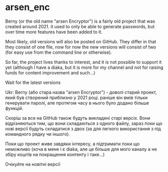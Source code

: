 # arsen_enc
Berny (or the old name "arsen Encryptor") is a fairly old project that was created around 2021. it used to only be able to generate passwords, but over time more features have been added to it.

Most likely, old versions will also be posted on GitHub. They differ in that they consist of one file, now for now the new versions will consist of two (for easy use from the command line or otherwise).

So far, the project lives thanks to interest, and it is not possible to support it yet (although I have a diaka, but it is more for my channel and not for raising funds for content improvement and such...)

Wait for the latest versions




Ukr:
Berny (або стара назва "arsen Encryptor") - доволі старий проект, який був створений приблизно у 2021 році. раніше він вмів тільки генерувати паролі, але протягом часу в нього було додано більше функцій.

Скоріш за все на GitHub також будуть викладені старі версіх. Вони відрізняються тим, що вони складаються з одного файлу, зараз поки що нові версії будуть складатися з двох (за для легкого використання з під командного рядку чи іншого).

Поки що проект живе завдяки інтересу, а підтримати поки що неможливо (хоча в мене і є diaka, але це більше для мого каналу а не збіру коштів на покращення контенту і таке...)

Очікуйте на новітні версії